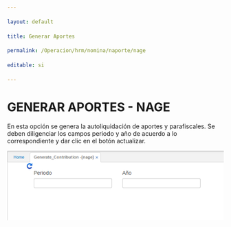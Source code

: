 ```yaml
---

layout: default

title: Generar Aportes

permalink: /Operacion/hrm/nomina/naporte/nage

editable: si

---
```




# GENERAR APORTES - NAGE





En esta opción se genera la autoliquidación de aportes y parafiscales. Se deben diligenciar los campos periodo y año de acuerdo a lo correspondiente y dar clic en el botón actualizar.





![](nage1.png)









